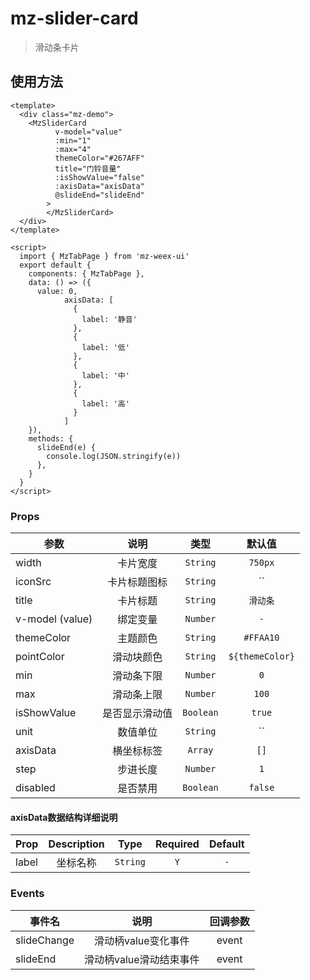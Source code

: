 # mz-slider-card

> 滑动条卡片


## 使用方法

```vue
<template>
  <div class="mz-demo">
    <MzSliderCard
          v-model="value"
          :min="1"
          :max="4"
          themeColor="#267AFF"
          title="门铃音量"
          :isShowValue="false"
          :axisData="axisData"
          @slideEnd="slideEnd"
        >
        </MzSliderCard>
  </div>
</template>

<script>
  import { MzTabPage } from 'mz-weex-ui'
  export default {
    components: { MzTabPage },
    data: () => ({
      value: 0,
            axisData: [
              {
                label: '静音'
              },
              {
                label: '低'
              },
              {
                label: '中'
              },
              {
                label: '高'
              }
            ]
    }),
    methods: {
      slideEnd(e) {
        console.log(JSON.stringify(e))
      },
    }
  }
</script>
```

### Props

| 参数 | 说明 | 类型 | 默认值 |
| ---- | :----------:|:----:|:-------:|
| width | 卡片宽度 | `String` | `750px` |
| iconSrc | 卡片标题图标 | `String` | `` |
| title | 卡片标题 | `String` | `滑动条` |
| v-model (value) | 绑定变量 | `Number` | `-` |
| themeColor |主题颜色| `String` | `#FFAA10` |
| pointColor |滑动块颜色| `String` | `${themeColor}` |
| min |滑动条下限| `Number` | `0` |
| max |滑动条上限| `Number` | `100` |
| isShowValue |是否显示滑动值| `Boolean` | `true` |
| unit |数值单位| `String` | `` |
| axisData |横坐标标签| `Array` | `[]` |
| step |步进长度| `Number` | `1` |
| disabled |是否禁用| `Boolean` | `false` |

#### axisData数据结构详细说明
| Prop | Description | Type | Required | Default |
| ---- | :----------:|:----:|:---:|:-------:|
| label | 坐标名称 | `String` | `Y` | `-` |

### Events
| 事件名 | 说明 | 回调参数
| ---- |:----:|:---:|
| slideChange | 滑动柄value变化事件	 | event |
| slideEnd | 滑动柄value滑动结束事件	 | event |
